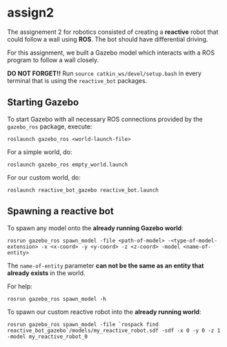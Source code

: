 # assign2

The assignement 2 for robotics consisted of creating a **reactive** robot that could follow a wall using **ROS**. The bot should have differential driving.

For this assignment, we built a Gazebo model which interacts with a ROS program to follow a wall closely.

**DO NOT FORGET!!** Run `source catkin_ws/devel/setup.bash` in every terminal that is using the `reactive_bot` packages.

## Starting Gazebo

To start Gazebo with all necessary ROS connections provided by the `gazebo_ros` package, execute:

```roslaunch gazebo_ros <world-launch-file>```

For a simple world, do:

```roslaunch gazebo_ros empty_world.launch```

For our custom world, do:

```roslaunch reactive_bot_gazebo reactive_bot.launch```

## Spawning a reactive bot

To spawn any model onto the **already running Gazebo world**:

```rosrun gazebo_ros spawn_model -file <path-of-model> -<type-of-model-extension> -x <x-coord> -y <y-coord> -z <z-coord> -model <name-of-entity>```

The `name-of-entity` parameter **can not be the same as an entity that already exists** in the world.

For help:

```rosrun gazebo_ros spawn_model -h```

To spawn our custom reactive robot into the **already running world**:

```rosrun gazebo_ros spawn_model -file `rospack find reactive_bot_gazebo`/models/my_reactive_robot.sdf -sdf -x 0 -y 0 -z 1 -model my_reactive_robot_0```